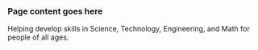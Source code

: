 ### Page content goes here 

Helping develop skills in Science, Technology, Engineering, and Math for people of all ages. 
